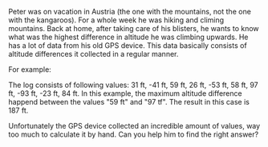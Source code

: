 Peter was on vacation in Austria (the one with the mountains, not the one with the kangaroos). For a whole week he was hiking and climing mountains. Back at home, after taking care of his blisters, he wants to know what was the highest difference in altitude he was climbing upwards. He has a lot of data from his old GPS device. This data basically consists of altitude differences it collected in a regular manner. 

For example:

The log consists of following values: 31 ft, -41 ft, 59 ft, 26 ft, -53 ft, 58 ft, 97 ft, -93 ft, -23 ft, 84 ft. In this example, the maximum altitude difference happend between the values "59 ft" and "97 tf". The result in this case is 187 ft.

Unfortunately the GPS device collected an incredible amount of values, way too much to calculate it by hand. Can you help him to find the right answer?



